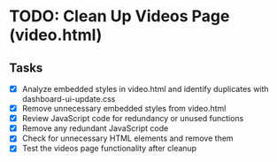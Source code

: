 # TODO: Clean Up Videos Page (video.html)

## Tasks
- [x] Analyze embedded styles in video.html and identify duplicates with dashboard-ui-update.css
- [x] Remove unnecessary embedded styles from video.html
- [x] Review JavaScript code for redundancy or unused functions
- [x] Remove any redundant JavaScript code
- [x] Check for unnecessary HTML elements and remove them
- [x] Test the videos page functionality after cleanup
